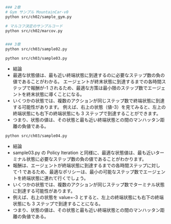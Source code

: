 ```sh
### 2章
# Gym サンプル MountainCar-v0
python src/ch02/sample_gym.py

# マルコフ決定のサンプルコード
python src/ch02/marcov.py


### 3章
python src/ch03/sample02.py

python src/ch03/sample03.py
```

- 結論
- 最適な状態値は、最も近い終端状態に到達するのに必要なステップ数の負の値であることがわかる。
  エージェントが終末状態に到達するまでの各時間ステップで報酬が-1 されるため、最適な方策は最小限のステップ数でエージェントを終末状態に導くことになる。
- いくつかの状態では、複数のアクションが同じステップ数で終端状態に到達する可能性があります。
  例えば、右上の状態（値-3）を見てみると、左上の終端状態にも右下の終端状態にも 3 ステップで到達することができます。
- つまり、状態の値は、その状態と最も近い終端状態との間のマンハッタン距離の負値である。

```sh
python src/ch03/sample04.py
```

- 結論
- sample03.py の Policy Iteration と同様に、最適な状態値は、最も近いターミナル状態に必要なステップ数の負の値であることがわかります。
- 報酬は、エージェントが終端状態に到達するまでの各時間ステップに対して-1 であるため、最適なポリシーは、最小の可能なステップ数でエージェントを終端状態に連れて行くでしょう。
- いくつかの状態では、複数のアクションが同じステップ数でターミナル状態に到達する可能性があります。
- 例えば、右上の状態を value=-3 とすると、左上の終端状態にも右下の終端状態にも 3 ステップで到達することになる。
- つまり、状態の値は、その状態と最も近い終端状態との間のマンハッタン距離の負値である。
